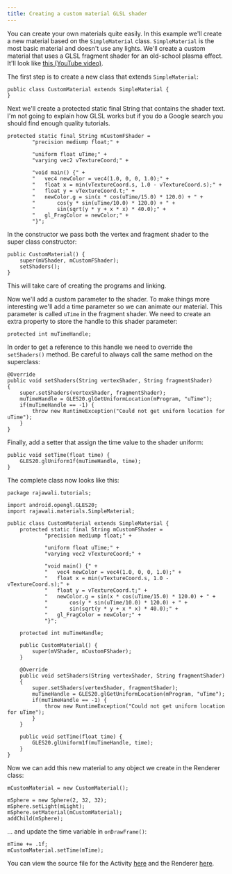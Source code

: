 ```yaml
---
title: Creating a custom material GLSL shader
---
```

You can create your own materials quite easily. In this example we'll create a new material based on the `SimpleMaterial` class. `SimpleMaterial` is the most basic material and doesn't use any lights.
We'll create a custom material that uses a GLSL fragment shader for an old-school plasma effect. It'll look like [this (YouTube video)](http://www.youtube.com/watch?feature=player_embedded&v=mB1fmSsCk0w).

The first step is to create a new class that extends `SimpleMaterial`:
```
public class CustomMaterial extends SimpleMaterial {
}
```
Next we'll create a protected static final String that contains the shader text. I'm not going to explain how GLSL works but if you do a Google search you should find enough quality tutorials.
```
protected static final String mCustomFShader =
		"precision mediump float;" +

		"uniform float uTime;" +
		"varying vec2 vTextureCoord;" +

		"void main() {" +
		"   vec4 newColor = vec4(1.0, 0, 0, 1.0);" +
		"	float x = min(vTextureCoord.s, 1.0 - vTextureCoord.s);" +
		"	float y = vTextureCoord.t;" +
		"	newColor.g = sin(x * cos(uTime/15.0) * 120.0) + " +
		"   	cos(y * sin(uTime/10.0) * 120.0) + " +
		"		sin(sqrt(y * y + x * x) * 40.0);" +
		"	gl_FragColor = newColor;" +
		"}";
```
In the constructor we pass both the vertex and fragment shader to the super class constructor:
```
public CustomMaterial() {
	super(mVShader, mCustomFShader);
	setShaders();
}
```
This will take care of creating the programs and linking.

Now we'll add a custom parameter to the shader. To make things more interesting we'll add a time parameter so we can animate our material. This parameter is called `uTime` in the fragment shader. We need to create an extra property to store the handle to this shader parameter:
```
protected int muTimeHandle;
```
In order to get a reference to this handle we need to override the `setShaders()` method. Be careful to always call the same method on the superclass:
```
@Override
public void setShaders(String vertexShader, String fragmentShader)
{
	super.setShaders(vertexShader, fragmentShader);
	muTimeHandle = GLES20.glGetUniformLocation(mProgram, "uTime");
	if(muTimeHandle == -1) {
		throw new RuntimeException("Could not get uniform location for uTime");
	}
}
```
Finally, add a setter that assign the time value to the shader uniform:
```
public void setTime(float time) {
	GLES20.glUniform1f(muTimeHandle, time);
}
```
The complete class now looks like this:
```
package rajawali.tutorials;

import android.opengl.GLES20;
import rajawali.materials.SimpleMaterial;

public class CustomMaterial extends SimpleMaterial {
	protected static final String mCustomFShader =
			"precision mediump float;" +

			"uniform float uTime;" +
			"varying vec2 vTextureCoord;" +

			"void main() {" +
			"   vec4 newColor = vec4(1.0, 0, 0, 1.0);" +
			"	float x = min(vTextureCoord.s, 1.0 - vTextureCoord.s);" +
			"	float y = vTextureCoord.t;" +
			"	newColor.g = sin(x * cos(uTime/15.0) * 120.0) + " +
			"   	cos(y * sin(uTime/10.0) * 120.0) + " +
			"		sin(sqrt(y * y + x * x) * 40.0);" +
			"	gl_FragColor = newColor;" +
			"}";

	protected int muTimeHandle;

	public CustomMaterial() {
		super(mVShader, mCustomFShader);
	}

	@Override
	public void setShaders(String vertexShader, String fragmentShader)
	{
		super.setShaders(vertexShader, fragmentShader);
		muTimeHandle = GLES20.glGetUniformLocation(mProgram, "uTime");
		if(muTimeHandle == -1) {
			throw new RuntimeException("Could not get uniform location for uTime");
		}
	}

	public void setTime(float time) {
		GLES20.glUniform1f(muTimeHandle, time);
	}
}
```
Now we can add this new material to any object we create in the Renderer class:
```
mCustomMaterial = new CustomMaterial();

mSphere = new Sphere(2, 32, 32);
mSphere.setLight(mLight);
mSphere.setMaterial(mCustomMaterial);
addChild(mSphere);
```
… and update the time variable in `onDrawFrame()`:
```
mTime += .1f;
mCustomMaterial.setTime(mTime);
```
You can view the source file for the Activity [here](https://github.com/MasDennis/RajawaliExamples/blob/master/src/com/monyetmabuk/rajawali/tutorials/RajawaliCustomShaderActivity.java) and the Renderer [here](https://github.com/MasDennis/RajawaliExamples/blob/master/src/com/monyetmabuk/rajawali/tutorials/RajawaliCustomShaderRenderer.java).